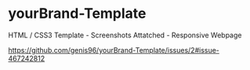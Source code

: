 # yourBrand-Template

HTML / CSS3 Template - Screenshots Attatched - Responsive Webpage


https://github.com/genis96/yourBrand-Template/issues/2#issue-467242812
